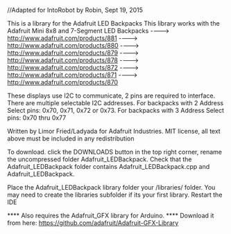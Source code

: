 //Adapted for IntoRobot by Robin, Sept 19, 2015

This is a library for the Adafruit LED Backpacks
This library works with the Adafruit Mini 8x8 and 7-Segment LED Backpacks
  ----> http://www.adafruit.com/products/881
  ----> http://www.adafruit.com/products/880
  ----> http://www.adafruit.com/products/879
  ----> http://www.adafruit.com/products/878
  ----> http://www.adafruit.com/products/872
  ----> http://www.adafruit.com/products/871
  ----> http://www.adafruit.com/products/870

These displays use I2C to communicate, 2 pins are required to
interface. There are multiple selectable I2C addresses. For backpacks
with 2 Address Select pins: 0x70, 0x71, 0x72 or 0x73. For backpacks
with 3 Address Select pins: 0x70 thru 0x77


Written by Limor Fried/Ladyada for Adafruit Industries.
MIT license, all text above must be included in any redistribution

To download. click the DOWNLOADS button in the top right corner, rename the uncompressed folder Adafruit_LEDBackpack. Check that the Adafruit_LEDBackpack folder contains Adafruit_LEDBackpack.cpp and Adafruit_LEDBackpack.

Place the Adafruit_LEDBackpack library folder your <arduinosketchfolder>/libraries/ folder. You may need to create the libraries subfolder if its your first library. Restart the IDE

**** Also requires the Adafruit_GFX library for Arduino. ****
Download it from here:
	https://github.com/adafruit/Adafruit-GFX-Library